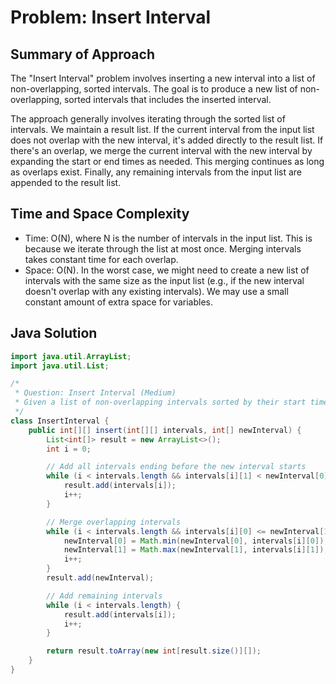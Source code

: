 # Problem: Insert Interval

## Summary of Approach

The "Insert Interval" problem involves inserting a new interval into a list of non-overlapping, sorted intervals. The goal is to produce a new list of non-overlapping, sorted intervals that includes the inserted interval.

The approach generally involves iterating through the sorted list of intervals.  We maintain a result list.  If the current interval from the input list does not overlap with the new interval, it's added directly to the result list. If there's an overlap, we merge the current interval with the new interval by expanding the start or end times as needed.  This merging continues as long as overlaps exist.  Finally, any remaining intervals from the input list are appended to the result list.


## Time and Space Complexity
- Time: O(N), where N is the number of intervals in the input list. This is because we iterate through the list at most once.  Merging intervals takes constant time for each overlap.
- Space: O(N). In the worst case, we might need to create a new list of intervals with the same size as the input list (e.g., if the new interval doesn't overlap with any existing intervals).  We may use a small constant amount of extra space for variables.

## Java Solution
```java
import java.util.ArrayList;
import java.util.List;

/*
 * Question: Insert Interval (Medium)
 * Given a list of non-overlapping intervals sorted by their start times, insert a given interval into the list such that the resulting list is also sorted by start times and remains non-overlapping (merge overlapping intervals if necessary).
 */
class InsertInterval {
    public int[][] insert(int[][] intervals, int[] newInterval) {
        List<int[]> result = new ArrayList<>();
        int i = 0;

        // Add all intervals ending before the new interval starts
        while (i < intervals.length && intervals[i][1] < newInterval[0]) {
            result.add(intervals[i]);
            i++;
        }

        // Merge overlapping intervals
        while (i < intervals.length && intervals[i][0] <= newInterval[1]) {
            newInterval[0] = Math.min(newInterval[0], intervals[i][0]);
            newInterval[1] = Math.max(newInterval[1], intervals[i][1]);
            i++;
        }
        result.add(newInterval);

        // Add remaining intervals
        while (i < intervals.length) {
            result.add(intervals[i]);
            i++;
        }

        return result.toArray(new int[result.size()][]);
    }
}
```
